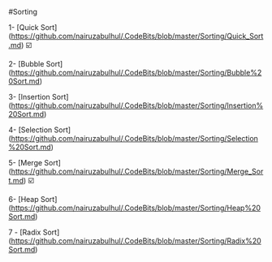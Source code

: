 #Sorting


1- [Quick Sort] (https://github.com/nairuzabulhul/.CodeBits/blob/master/Sorting/Quick_Sort.md)  :ballot_box_with_check:

2- [Bubble Sort] (https://github.com/nairuzabulhul/.CodeBits/blob/master/Sorting/Bubble%20Sort.md)

3- [Insertion Sort] (https://github.com/nairuzabulhul/.CodeBits/blob/master/Sorting/Insertion%20Sort.md)

4- [Selection Sort] (https://github.com/nairuzabulhul/.CodeBits/blob/master/Sorting/Selection%20Sort.md)

5- [Merge Sort] (https://github.com/nairuzabulhul/.CodeBits/blob/master/Sorting/Merge_Sort.md)  :ballot_box_with_check:

6- [Heap Sort] (https://github.com/nairuzabulhul/.CodeBits/blob/master/Sorting/Heap%20Sort.md)

7 - [Radix Sort] (https://github.com/nairuzabulhul/.CodeBits/blob/master/Sorting/Radix%20Sort.md)

